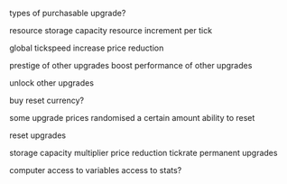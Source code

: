 types of purchasable upgrade?

resource storage capacity
resource increment per tick

global tickspeed increase
price reduction

prestige of other upgrades
boost performance of other upgrades

unlock other upgrades

buy reset currency?


some upgrade prices randomised a certain amount
ability to reset

reset upgrades

storage capacity multiplier
price reduction
tickrate
permanent upgrades

computer
access to variables
access to stats?